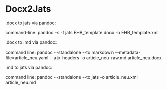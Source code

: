 # Docx2Jats

.docx to jats via pandoc:

command-line: pandoc -s -t jats EHB_template.docx -o EHB_template.xml



.docx to .md via pandoc:

command line: pandoc --standalone --to markdown --metadata-file=article_neu.yaml --atx-headers -o article_neu-raw.md article_neu.docx 



.md to jats via pandoc:

command line: pandoc --standalone --to jats -o article_neu.xml article_neu.md

